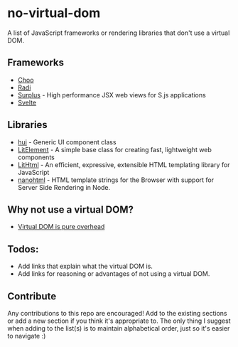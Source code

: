# no-virtual-dom

A list of JavaScript frameworks or rendering libraries that don't use a virtual DOM.

## Frameworks

- [Choo](https://choo.io/)
- [Radi](https://radi.js.org/)
- [Surplus](https://github.com/adamhaile/surplus) - High performance JSX web views for S.js applications
- [Svelte](https://svelte.dev/)

## Libraries

- [hui](https://github.com/hyperdivision/hui) - Generic UI component class
- [LitElement](https://lit-element.polymer-project.org/) - A simple base class for creating fast, lightweight web components
- [LitHtml](https://lit-html.polymer-project.org/) - An efficient, expressive, extensible HTML templating library for JavaScript
- [nanohtml](https://github.com/choojs/nanohtml) - HTML template strings for the Browser with support for Server Side Rendering in Node.

## Why not use a virtual DOM?

- [Virtual DOM is pure overhead](https://svelte.dev/blog/virtual-dom-is-pure-overhead)

## Todos:

- Add links that explain what the virtual DOM is.
- Add links for reasoning or advantages of not using a virtual DOM.

## Contribute

Any contributions to this repo are encouraged! Add to the existing sections or add a new section if you think it's appropriate to. The only thing I suggest when adding to the list(s) is to maintain alphabetical order, just so it's easier to navigate :)


